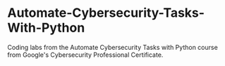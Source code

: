# Automate-Cybersecurity-Tasks-With-Python
Coding labs from the Automate Cybersecurity Tasks with Python course from Google's Cybersecurity Professional Certificate.
